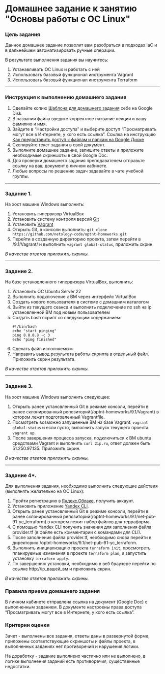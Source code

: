 # Домашнее задание к занятию "Основы работы с ОС Linux"


### Цель задания

Данное домашнее задание позволит вам разобраться в подходах IaC и в дальнейшем автоматизировать ручные операции.

В результате выполнения задания вы научитесь:  

1. Устанавливать ОС Linux и работать с ней
2. Использовать базовый функционал инструмента Vagrant
3. Использовать базовый функционал инструмента Terraform

------

### Инструкция к выполнению домашнего задания

1. Сделайте копию [Шаблона для домашнего задания](https://docs.google.com/document/d/1youKpKm_JrC0UzDyUslIZW2E2bIv5OVlm_TQDvH5Pvs/edit) себе на Google Disk.
2. В названии файла введите корректное название лекции и вашу фамилию и имя.
3. Зайдите в “Настройки доступа” и выберите доступ “Просматривать могут все в Интернете, у кого есть ссылка”.  Ссылка на инструкцию [Как предоставить доступ к файлам и папкам на Google Диске](https://support.google.com/docs/answer/2494822?hl=ru&co=GENIE.Platform%3DDesktop)
4. Скопируйте текст задания в свой документ.
5. Выполните домашнее задание, запишите ответы и приложите необходимые скриншоты в свой Google Doc.
6. Для проверки домашнего задания преподавателем отправьте ссылку на ваш документ в личном кабинете.
7. Любые вопросы по решению задач задавайте в чате учебной группы.

---


### Задание 1. 

На хост машине Windows выполнить:

   1. Установить гипервизор VirtualBox
   2. Установить систему контроля версий [Git](https://git-scm.com/download/win)
   3. Установить [Vagrant](https://hashicorp-releases.yandexcloud.net/vagrant/2.3.4/)
   4. Открыть Git, в консоли выполнить: `git clone https://github.com/netology-code/optnt-homeworks.git`
   5. Перейти в созданную директорию проекта, затем перейти в /9.1/Vagrant/ и выполнить `vagrant global-status`, приложить скрин.
 
*В качестве ответов приложить скрины.*

------

### Задание 2. 


На базе установленного гипервизора VirtualBox, выполнить:

1. Установить ОС Ubuntu Server 22
2. Выполнить подключение к ВМ через интерфейс VirtualBox
3. Создать нового пользователя в системе с домашним каталогом
4. Выйти из текущего сеанса и выполнить подключение по ssh на ip установленной ВМ под новым пользователем
5. Создать bash скрипт со следующим содержанием:
    ```
   #!/bin/bash  
   echo "start pinging"  
   ping 8.8.8.8 -c 3  
   echo "ping finished"
   ```
6. Сделать файл исполняемым
7. Направить вывод результата работы скрипта в отдельный файл. Приложить скрин результата.
     
*В качестве ответов приложить скрины.*

------

### Задание 3.

На хост машине Windows выполнить следующее:

1. Открыть ранее установленный Git в режиме консоли, перейти в ранее склонированный репозиторий(/optnt-homeworks/9.1/Vagrant) в котором лежит подготовленный Vagrantfile.
2. Посмотреть возможно запущенные ВМ на базе Vagrant: `vagrant global-status` и если пусто, выполнить запуск текущего проекта `vagrant up`.   
3. После завершения процесса запуска, подключиться к ВМ ubuntu средствами Vagrant и выполнить `curl 2ip.ru`, ответ должен быть 51.250.97.135. Приложить скрин.     

*В качестве ответов приложить скрины.*

------

### Задание 4*.

Для выполнения задания, необходимо выполнить следующие действия (выполнять желательно на ОС Linux): 
1. Пройти регистрацию в [Яндекс.Облаке](https://cloud.yandex.ru), получить аккаунт.
2. Установить приложение [Yandex CLI](https://cloud.yandex.ru/docs/cli/operations/install-cli).
3. Открыть ранее установленный Git в режиме консоли, перейти в ранее склонированный репозиторий(/optnt-homeworks/9.1/net-pub-91-yc_terraform) в котором лежит набор файлов для терраформа.
4. С помощью Yandex CLI получить значения для заполнения файла provider.tf (в файле есть комментарии с командами для CLI).
5. После заполнения файла provider.tf, необходимо снова перейти в директорию /optnt-homeworks/9.1/net-pub-91-yc_terraform.
6. Выполнить инициализацию проекта `terraform init`, просмотреть планируемые изменения в проекте `terraform plan`, и запустить установку `terraform apply`.
7. По завершению установки, необходимо в веб браузере перейти по ссылке http://ip_вашей_вм и приложить скрин.

*В качестве ответов приложить скрины.*


### Правила приема домашнего задания

В личном кабинете отправлена ссылка на документ (Google Doc) с выполненным заданием. В документе настроены права доступа “Просматривать могут все в Интернете, у кого есть ссылка”.

### Критерии оценки

Зачет - выполнены все задания, ответы даны в развернутой форме, приложены соответствующие скриншоты и файлы проекта, в выполненных заданиях нет противоречий и нарушения логики.

На доработку - задание выполнено частично или не выполнено, в логике выполнения заданий есть противоречия, существенные недостатки.
